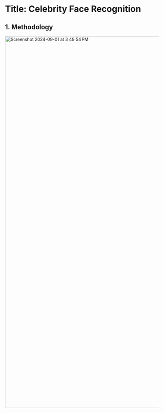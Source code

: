 # Title: Celebrity Face Recognition
## 1. Methodology
<img width="1219" alt="Screenshot 2024-09-01 at 3 49 54 PM" src="https://github.com/user-attachments/assets/c1dd4e64-5c9f-4f3a-81fe-8a8589d0e930">
